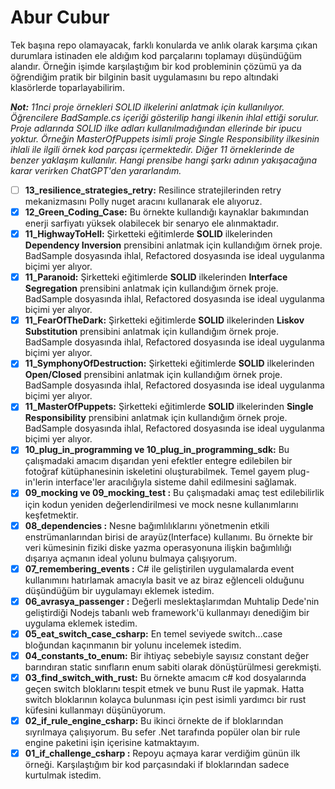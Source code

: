 # Abur Cubur

Tek başına repo olamayacak, farklı konularda ve anlık olarak karşıma çıkan durumlara istinaden ele aldığım kod parçalarını toplamayı düşündüğüm alandır. Örneğin işimde karşılaştığım bir kod probleminin çözümü ya da öğrendiğim pratik bir bilginin basit uygulamasını bu repo altındaki klasörlerde toparlayabilirim.

_**Not:** 11nci proje örnekleri SOLID ilkelerini anlatmak için kullanılıyor. Öğrencilere BadSample.cs içeriği gösterilip hangi ilkenin ihlal ettiği sorulur. Proje adlarında SOLID ilke adları kullanılmadığından ellerinde bir ipucu yoktur. Örneğin MasterOfPuppets isimli proje Single Responsibility ilkesinin ihlali ile ilgili örnek kod parçası içermektedir. Diğer 11 örneklerinde de benzer yaklaşım kullanılır. Hangi prensibe hangi şarkı adının yakışacağına karar verirken ChatGPT'den yararlandım._

- [ ] **13_resilience_strategies_retry:** Resilince stratejilerinden retry mekanizmasını Polly nuget aracını kullanarak ele alıyoruz.
- [x] **12_Green_Coding_Case:** Bu örnekte kullandığı kaynaklar bakımından enerji sarfiyatı yüksek olabilecek bir senaryo ele alınmaktadır.
- [x] **11_HighwayToHell:** Şirketteki eğitimlerde **SOLID** ilkelerinden **Dependency Inversion** prensibini anlatmak için kullandığım örnek proje. BadSample dosyasında ihlal, Refactored dosyasında ise ideal uygulanma biçimi yer alıyor.
- [x] **11_Paranoid:** Şirketteki eğitimlerde **SOLID** ilkelerinden **Interface Segregation** prensibini anlatmak için kullandığım örnek proje. BadSample dosyasında ihlal, Refactored dosyasında ise ideal uygulanma biçimi yer alıyor.
- [x] **11_FearOfTheDark:** Şirketteki eğitimlerde **SOLID** ilkelerinden **Liskov Substitution** prensibini anlatmak için kullandığım örnek proje. BadSample dosyasında ihlal, Refactored dosyasında ise ideal uygulanma biçimi yer alıyor.
- [x] **11_SymphonyOfDestruction:** Şirketteki eğitimlerde **SOLID** ilkelerinden **Open/Closed** prensibini anlatmak için kullandığım örnek proje. BadSample dosyasında ihlal, Refactored dosyasında ise ideal uygulanma biçimi yer alıyor.
- [x] **11_MasterOfPuppets:** Şirketteki eğitimlerde **SOLID** ilkelerinden **Single Responsibility** prensibini anlatmak için kullandığım örnek proje. BadSample dosyasında ihlal, Refactored dosyasında ise ideal uygulanma biçimi yer alıyor.
- [x] **10_plug_in_programming ve 10_plug_in_programming_sdk:** Bu çalışmadaki amacım dışarıdan yeni efektler entegre edilebilen bir fotoğraf kütüphanesinin iskeletini oluşturabilmek. Temel gayem plug-in'lerin interface'ler aracılığıyla sisteme dahil edilmesini sağlamak.
- [x] **09_mocking ve 09_mocking_test :** Bu çalışmadaki amaç test edilebilirlik için kodun yeniden değerlendirilmesi ve mock nesne kullanımlarını keşfetmektir.
- [x] **08_dependencies :** Nesne bağımlılıklarını yönetmenin etkili enstrümanlarından birisi de arayüz(Interface) kullanımı. Bu örnekte bir veri kümesinin fiziki diske yazma operasyonuna ilişkin bağımlılığı dışarıya açmanın ideal yolunu bulmaya çalışıyorum. 
- [x] **07_remembering_events :** C# ile geliştirilen uygulamalarda event kullanımını hatırlamak amacıyla basit ve az biraz eğlenceli olduğunu düşündüğüm bir uygulamayı eklemek istedim.
- [x] **06_avrasya_passenger :** Değerli meslektaşlarımdan Muhtalip Dede'nin geliştirdiği Nodejs tabanlı web framework'ü kullanmayı denediğim bir uygulama eklemek istedim.
- [x] **05_eat_switch_case_csharp:** En temel seviyede switch...case bloğundan kaçınmanın bir yolunu incelemek istedim.
- [x] **04_constants_to_enum:** Bir ihtiyaç sebebiyle sayısız constant değer barındıran static sınıfların enum sabiti olarak dönüştürülmesi gerekmişti.
- [x] **03_find_switch_with_rust:** Bu örnekte amacım c# kod dosyalarında geçen switch bloklarını tespit etmek ve bunu Rust ile yapmak. Hatta switch bloklarının kolayca bulunması için pest isimli yardımcı bir rust küfesini kullanmayı düşünüyorum.
- [x] **02_if_rule_engine_csharp:** Bu ikinci örnekte de if bloklarından sıyrılmaya çalışıyorum. Bu sefer .Net tarafında popüler olan bir rule engine paketini işin içerisine katmaktayım.
- [x] **01_if_challenge_csharp :** Repoyu açmaya karar verdiğim günün ilk örneği. Karşılaştığım bir kod parçasındaki if bloklarından sadece kurtulmak istedim.